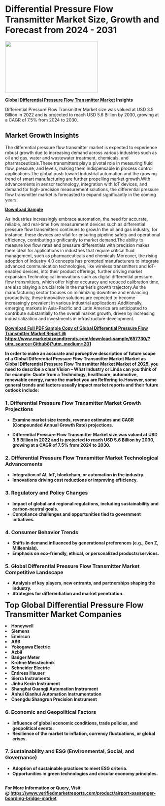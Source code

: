 <H1>Differential Pressure Flow Transmitter Market Size, Growth and Forecast from 2024 - 2031</H1><img class="aligncenter size-medium wp-image-584254" src="https://thirdeyenews.in/wp-content/uploads/2024/09/Global-Market-Research-300x168.jpeg" alt="" width="300" height="168" /><p><strong>Global&nbsp;<a href="https://www.marketsizeandtrends.com/download-sample/657730/?utm_source=Github8j?utm_medium=201">Differential Pressure Flow Transmitter Market</a> Insights</strong></p><p>Differential Pressure Flow Transmitter Market size was valued at USD 3.5 Billion in 2022 and is projected to reach USD 5.6 Billion by 2030, growing at a CAGR of 7.5% from 2024 to 2030.</p><p><h2>Market Growth Insights</h2> <p>The differential pressure flow transmitter market is expected to experience robust growth due to increasing demand across various industries such as oil and gas, water and wastewater treatment, chemicals, and pharmaceuticals.These transmitters play a pivotal role in measuring fluid flow, pressure, and levels, making them indispensable in process control applications.The global push toward industrial automation and the growing trend of smart manufacturing are further propelling market growth.With advancements in sensor technology, integration with IoT devices, and demand for high-precision measurement solutions, the differential pressure flow transmitter market is forecasted to expand significantly in the coming years.</p> <p><strong><a href="#">Download Sample</a></strong></p> <p>As industries increasingly embrace automation, the need for accurate, reliable, and real-time flow measurement devices such as differential pressure flow transmitters continues to grow.In the oil and gas industry, for instance, these devices are vital for ensuring pipeline safety and operational efficiency, contributing significantly to market demand.The ability to measure low flow rates and pressure differentials with precision makes them ideal for applications in industries that require critical fluid management, such as pharmaceuticals and chemicals.Moreover, the rising adoption of Industry 4.0 concepts has prompted manufacturers to integrate advanced communication technologies, like wireless transmitters and IoT-enabled devices, into their product offerings, further driving market expansion.Technological innovations such as digital differential pressure flow transmitters, which offer higher accuracy and reduced calibration time, are also playing a crucial role in the market's growth trajectory.As the manufacturing sector focuses on minimizing downtime and enhancing productivity, these innovative solutions are expected to become increasingly prevalent in various industrial applications.Additionally, emerging markets in Asia-Pacific and Latin America are anticipated to contribute substantially to the overall market growth, driven by increasing industrialization and investments in infrastructure development.<p><strong><a href="#"></p><p><span class=""><strong>Download Full PDF Sample Copy of Global Differential Pressure Flow Transmitter Market Report</strong> @ <a href="https://www.marketsizeandtrends.com/download-sample/657730/?utm_source=Github8j?utm_medium=201" target="_blank">https://www.marketsizeandtrends.com/download-sample/657730/?utm_source=Github8j?utm_medium=201</a></span></p><p>In order to make an accurate and perceptive description of future scope of a Global&nbsp;Differential Pressure Flow Transmitter Market Market as Global&nbsp;Differential Pressure Flow Transmitter Market Market of 2025, you need to describe a clear Vision &ndash; What Industry or Linda can you think of for example: Quote from a Technology, healthcare, automotive, renewable energy, name the market you are Reffering to.However, some general trends and factors usually impact market reports and their future outlook include:</p><h3>1.&nbsp;<strong>Differential Pressure Flow Transmitter Market Growth Projections</strong></h3><ul><li>Examine market size trends, revenue estimates and CAGR (Compounded Annual Growth Rate) projections.</li><li><p>Differential Pressure Flow Transmitter Market size was valued at USD 3.5 Billion in 2022 and is projected to reach USD 5.6 Billion by 2030, growing at a CAGR of 7.5% from 2024 to 2030.</p></li></ul><h3>2.&nbsp;<strong>Differential Pressure Flow Transmitter Market Technological Advancements</strong></h3><ul><li>Integration of AI, IoT, blockchain, or automation in the industry.</li><li>Innovations driving cost reductions or improving efficiency.</li></ul><h3>3.&nbsp;<strong>Regulatory and Policy Changes</strong></h3><ul><li>Impact of global and regional regulations, including sustainability and carbon-neutral goals.</li><li>Compliance challenges and opportunities tied to government initiatives.</li></ul><h3>4.&nbsp;<strong>Consumer Behavior Trends</strong></h3><ul><li>Shifts in demand influenced by generational preferences (e.g., Gen Z, Millennials).</li><li>Emphasis on eco-friendly, ethical, or personalized products/services.</li></ul><h3>5.&nbsp;<strong>Global Differential Pressure Flow Transmitter Market Competitive Landscape</strong></h3><ul><li>Analysis of key players, new entrants, and partnerships shaping the industry.</li><li>Strategies for differentiation and market penetration.</li></ul><p data-pm-slice="1 1 []"><span style="color: inherit; font-family: inherit; font-size: 25px;">Top Global Differential Pressure Flow Transmitter Market Companies</span></p><div class="" data-test-id=""><p><li>Honeywell</li><li> Siemens</li><li> Emerson</li><li> ABB</li><li> Yokogawa Electric</li><li> Azbil</li><li> Badger Meter</li><li> Krohne Messtechnik</li><li> Schneider Electric</li><li> Endress Hauser</li><li> Sierra Instruments</li><li> Jinhu Kexin Instrument</li><li> Shanghai Guangji Automation Instrument</li><li> Anhui Qianhui Automation Instrumentation</li><li> Chengdu Shangrun Precision Instrument</li></p></div><h3>6.&nbsp;<strong>Economic and Geopolitical Factors</strong></h3><ul><li>Influence of global economic conditions, trade policies, and geopolitical events.</li><li>Resilience of the market to inflation, currency fluctuations, or global crises.</li></ul><h3>7.&nbsp;<strong>Sustainability and ESG (Environmental, Social, and Governance)</strong></h3><ul><li>Adoption of sustainable practices to meet ESG criteria.</li><li>Opportunities in green technologies and circular economy principles.</li></ul><h2><strong style="font-size: 14px;">For More Information or Query, Visit @&nbsp;</strong><a style="background-color: #ffffff; font-size: 14px;" href="https://www.marketsizeandtrends.com/report/differential-pressure-flow-transmitter-market/" target="_blank">https://www.verifiedmarketreports.com/product/airport-passenger-boarding-bridge-market</a></h2>